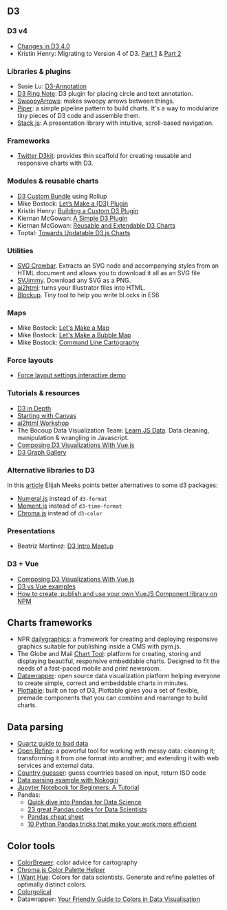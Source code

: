 ## D3

### D3 v4
- [Changes in D3 4.0](https://github.com/d3/d3/blob/master/CHANGES.md)
- Kristin Henry: Migrating to Version 4 of D3. [Part 1](https://medium.com/state-of-analytics/migrating-to-version-4-of-d3-part1-6a5e83ce8e31#.ok3uj3jh6) & [Part 2](https://medium.com/@KristinHenry/migrating-to-version-4-of-d3-part-2-modules-packages-and-plugins-b70427552fe4#.7aj6p7d5i)

### Libraries & plugins
- Susie Lu: [D3-Annotation](http://d3-annotation.susielu.com/)
- [D3 Ring Note](https://github.com/armollica/d3-ring-note): D3 plugin for placing circle and text annotation.
- [SwoopyArrows](https://github.com/bizweekgraphics/swoopyarrows): makes swoopy arrows between things.
- [Piper](https://github.com/biovisualize/piper.js): a simple pipeline pattern to build charts. It's a way to modularize tiny pieces of D3 code and assemble them.
- [Stack.js](https://github.com/mbostock/stack): A presentation library with intuitive, scroll-based navigation.

### Frameworks
- [Twitter D3kit](https://github.com/twitter/d3kit): provides thin scaffold for creating reusable and responsive charts with D3. 

### Modules & reusable charts
- [D3 Custom Bundle](https://bl.ocks.org/mbostock/bb09af4c39c79cffcde4) using Rollup 
- Mike Bostock: [Let’s Make a (D3) Plugin](https://bost.ocks.org/mike/d3-plugin/)
- Kristin Henry: [Building a Custom D3 Plugin](https://github.com/KristinHenry/learning-d3.v4/tree/master/tutorial-start-with-plugin-src)
- Kiernan McGowan: [A Simple D3 Plugin](https://537.io/a-simple-d3-plugin/)
- Kiernan McGowan: [Reusable and Extendable D3 Charts](https://537.io/reusable-and-extendable-d3-charts/)
- Toptal: [Towards Updatable D3.js Charts](https://www.toptal.com/d3-js/towards-reusable-d3-js-charts)

### Utilities
- [SVG Crowbar](https://github.com/NYTimes/svg-crowbar). Extracts an SVG node and accompanying styles from an HTML document and allows you to download it all as an SVG file
- [SVJimmy](https://mbostock.github.io/svjimmy/). Download any SVG as a PNG.
- [ai2html](http://ai2html.org/): turns your Illustrator files into HTML.
- [Blockup](https://github.com/gabrielflorit/blockup). Tiny tool to help you write bl.ocks in ES6

### Maps
- Mike Bostock: [Let's Make a Map](https://bost.ocks.org/mike/map/)
- Mike Bostock: [Let's Make a Bubble Map](https://bost.ocks.org/mike/bubble-map/)
- Mike Bostock: [Command Line Cartography](https://medium.com/@mbostock/command-line-cartography-part-1-897aa8f8ca2c#.xa47olhrg)

### Force layouts
- [Force layout settings interactive demo](https://bl.ocks.org/steveharoz/8c3e2524079a8c440df60c1ab72b5d03)

### Tutorials & resources
- [D3 in Depth](http://d3indepth.com/)
- [Starting with Canvas](https://www.visualcinnamon.com/2015/11/learnings-from-a-d3-js-addict-on-starting-with-canvas.html)
- [ai2html Workshop](https://github.com/LuisSevillano/ai2html-workshop)
- The Bocoup Data Visualization Team: [Learn JS Data](http://learnjsdata.com/index.html). Data cleaning, manipulation & wrangling in Javascript.
- [Composing D3 Visualizations With Vue.js](https://medium.com/tyrone-tudehope/composing-d3-visualizations-with-vue-js-c65084ccb686)
- [D3 Graph Gallery](https://www.d3-graph-gallery.com/)

### Alternative libraries to D3

In this [article](https://medium.com/@Elijah_Meeks/d3-is-not-a-data-visualization-library-67ba549e8520) Elijah Meeks points better alternatives to some d3 packages:

- [Numeral.js](http://numeraljs.com/) instead of `d3-format`
- [Moment.js](http://momentjs.com/) instead of `d3-time-format`
- [Chroma.js](http://gka.github.io/chroma.js/) instead of `d3-color`

### Presentations
- Beatriz Martínez: [D3 Intro Meetup](https://github.com/maritrinez/intro_d3_meetup/blob/master/d3_intro_meetup.pdf)

### D3 + Vue
- [Composing D3 Visualizations With Vue.js](https://medium.com/tyrone-tudehope/composing-d3-visualizations-with-vue-js-c65084ccb686)
- [D3 vs Vue examples](https://github.com/CorpGlory/d3vue)
- [How to create, publish and use your own VueJS Component library on NPM](https://medium.com/justfrontendthings/how-to-create-and-publish-your-own-vuejs-component-library-on-npm-using-vue-cli-28e60943eed3)

## Charts frameworks
- NPR [dailygraphics](https://github.com/nprapps/dailygraphics): a framework for creating and deploying responsive graphics suitable for publishing inside a CMS with pym.js.
- The Globe and Mail [Chart Tool](https://github.com/globeandmail/chart-tool): platform for creating, storing and displaying beautiful, responsive embeddable charts. Designed to fit the needs of a fast-paced mobile and print newsroom.
- [Datawrapper](https://github.com/datawrapper/datawrapper): open source data visualization platform helping everyone to create simple, correct and embeddable charts in minutes.
- [Plottable](http://plottablejs.org/): built on top of D3, Plottable gives you a set of flexible, premade components that you can combine and rearrange to build charts.

## Data parsing
- [Quartz guide to bad data](https://github.com/Quartz/bad-data-guide)
- [Open Refine](http://openrefine.org/): a powerful tool for working with messy data: cleaning it; transforming it from one format into another; and extending it with web services and external data.
- [Country guesser](https://countries.zeto.io/): guess countries based on input, return ISO code
- [Data parsing example with Nokogiri](https://github.com/civio/boe/tree/master/greencards)
- [Jupyter Notebook for Beginners: A Tutorial](https://www.dataquest.io/blog/jupyter-notebook-tutorial/)
- Pandas:
  - [Quick dive into Pandas for Data Science](https://towardsdatascience.com/quick-dive-into-pandas-for-data-science-cc1c1a80d9c4)
  - [23 great Pandas codes for Data Scientists](https://towardsdatascience.com/23-great-pandas-codes-for-data-scientists-cca5ed9d8a38)
  - [Pandas cheat sheet](https://morphocode.com/pandas-cheat-sheet/)
  - [10 Python Pandas tricks that make your work more efficient](https://towardsdatascience.com/10-python-pandas-tricks-that-make-your-work-more-efficient-2e8e483808ba)

## Color tools
- [ColorBrewer](http://colorbrewer2.org/): color advice for cartography
- [Chroma.js Color Palette Helper](https://gka.github.io/palettes/)
- [I Want Hue](http://tools.medialab.sciences-po.fr/iwanthue/): Colors for data scientists. Generate and refine palettes of optimally distinct colors.
- [Colorgolical](http://vrl.cs.brown.edu/color)
- Datawrapper: [Your Friendly Guide to Colors in Data Visualisation](https://blog.datawrapper.de/colorguide/)
